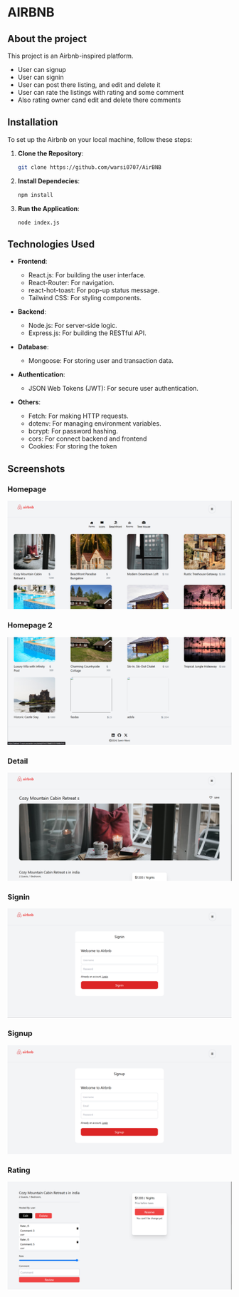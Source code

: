 # AIRBNB 

## About the project

This project is an Airbnb-inspired platform.
- User can signup
- User can signin
- User can post there listing, and edit and delete it
- User can rate the listings with rating and some comment
- Also rating owner cand edit and delete there comments


## Installation 

To set up the Airbnb on your local machine, follow these steps:

1. **Clone the Repository**:
    ```bash
    git clone https://github.com/warsi0707/AirBNB
    ```

2. **Install Dependecies**:
    ```bash
    npm install
    ```

3. **Run the Application**:
    ```
    node index.js
    ```


## Technologies Used

- **Frontend**:
  - React.js: For building the user interface.
  - React-Router: For navigation.
  - react-hot-toast: For pop-up status message.
  - Tailwind CSS: For styling components.


- **Backend**:
  - Node.js: For server-side logic.
  - Express.js: For building the RESTful API.

- **Database**:
  - Mongoose: For storing user and transaction data.

- **Authentication**:
  - JSON Web Tokens (JWT): For secure user authentication.

- **Others**:
  - Fetch: For making HTTP requests.
  - dotenv: For managing environment variables.
  - bcrypt: For password hashing.
  - cors: For connect backend and frontend
  - Cookies: For storing the token


## Screenshots

### Homepage
![alt text](frontend/public/screenshot/home.png)

### Homepage 2
![alt text](frontend/public/screenshot/home2.png)

### Detail
![alt text](frontend/public/screenshot/details2.png)

### Signin
![alt text](frontend/public/screenshot/signin.png)

### Signup
![alt text](frontend/public/screenshot/signup.png)

### Rating
![alt text](frontend/public/screenshot/rating.png)

